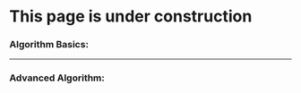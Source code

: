 
# This page is under construction


### Algorithm Basics:
------------------------
### Advanced Algorithm:

